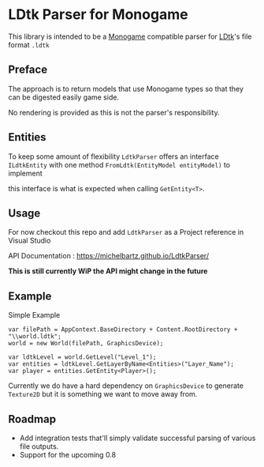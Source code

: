 # LDtk Parser for Monogame

This library is intended to be a [Monogame](https://www.monogame.net/) compatible parser for [LDtk](https://ldtk.io/)'s file format `.ldtk`

## Preface

The approach is to return models that use Monogame types so that they can be digested easily game side.

No rendering is provided as this is not the parser's responsibility.

## Entities

To keep some amount of flexibility `LdtkParser` offers an interface `ILdtkEntity` with one method `FromLdtk(EntityModel entityModel)` to implement

this interface is what is expected when calling `GetEntity<T>`.

## Usage

For now checkout this repo and add `LdtkParser` as a Project reference in Visual Studio

API Documentation : https://michelbartz.github.io/LdtkParser/

**This is still currently WiP the API might change in the future**

## Example

Simple Example
```
var filePath = AppContext.BaseDirectory + Content.RootDirectory + "\\world.ldtk";
world = new World(filePath, GraphicsDevice);

var ldtkLevel = world.GetLevel("Level_1");
var entities = ldtkLevel.GetLayerByName<Entities>("Layer_Name");
var player = entities.GetEntity<Player>();
```

Currently we do have a hard dependency on `GraphicsDevice` to generate `Texture2D` but it is something we want to move away from.

## Roadmap

- Add integration tests that'll simply validate successful parsing of various file outputs.
- Support for the upcoming 0.8